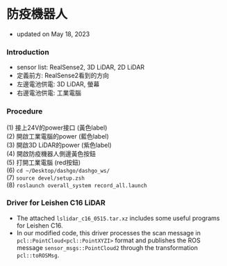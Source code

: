 # 防疫機器人
* updated on May 18, 2023

### Introduction

* sensor list: RealSense2, 3D LiDAR, 2D LiDAR
* 定義前方: RealSense2看到的方向
* 左邊電池供電: 3D LiDAR, 螢幕
* 右邊電池供電: 工業電腦

### Procedure
(1) 接上24V的power接口 (黃色label) \
(2) 開啟工業電腦的power (藍色label) \
(3) 開啟3D LiDAR的power (紫色label) \
(4) 開啟防疫機器人側邊黃色按鈕 \
(5) 打開工業電腦 (red按鈕) \
(6) ```cd ~/Desktop/dashgo/dashgo_ws/``` \
(7) ```source devel/setup.zsh``` \
(8) ```roslaunch overall_system record_all.launch```

### Driver for Leishen C16 LiDAR

* The attached ```lslidar_c16_0515.tar.xz``` includes some useful programs for Leishen C16.
* In our modified code, this driver processes the scan message in ```pcl::PointCloud<pcl::PointXYZI>``` format
and publishes the ROS message ```sensor_msgs::PointCloud2``` through the transformation ```pcl::toROSMsg```. 


